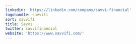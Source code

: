 ```yaml
---
linkedin: 'https://linkedin.com/company/savvi-financial'
logohandle: savvifi
sort: savvifi
title: Savvi
twitter: savvifinancial
website: 'https://www.savvifi.com/'
---
```

